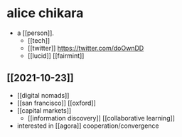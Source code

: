 # alice chikara

- a [[person]].
  - [[tech]]
  - [[twitter]] https://twitter.com/doOwnDD
  - [[lucid]] [[fairmint]]

## [[2021-10-23]]
- [[digital nomads]]
- [[san francisco]] [[oxford]]
- [[capital markets]]
  - [[information discovery]] [[collaborative learning]]
- interested in [[agora]] cooperation/convergence

